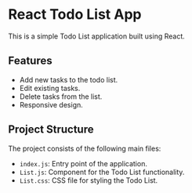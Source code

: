 # React Todo List App

This is a simple Todo List application built using React.

## Features

- Add new tasks to the todo list.
- Edit existing tasks.
- Delete tasks from the list.
- Responsive design.

## Project Structure

The project consists of the following main files:

- `index.js`: Entry point of the application.
- `List.js`: Component for the Todo List functionality.
- `List.css`: CSS file for styling the Todo List.

